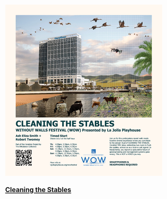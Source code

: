 <img src="images/cts_social_1200px.jpg" width=1000>
<h2><a href="https://roberttwomey.com/cleaning-the-stables/">Cleaning the Stables</a></h2>
